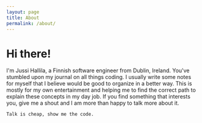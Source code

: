 ```yaml
---
layout: page
title: About
permalink: /about/
---
```


# Hi there!

I'm Jussi Hallila, a Finnish software engineer from Dublin, Ireland. You've stumbled upon my journal on all things coding. I usually write some notes for myself that I believe would be good to organize in a better way. This is mostly for my own entertainment and helping me to find the correct path to explain these concepts in my day job. If you find something that interests you, give me a shout and I am more than happy to talk more about it.

```Talk is cheap, show me the code.```
